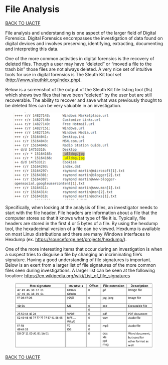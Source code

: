 # File Analysis
[BACK TO UACTF](/UACTF)<br>

File analysis and understanding is one aspect of the larger field of Digital Forensics. Digital Forensics encompasses the investigation of data found on digital devices and involves preserving, identifying, extracting, documenting and interpreting this data. <br>

One of the more common activities in digital forensics is the recovery of deleted files. Though a user may have “deleted” or “moved a file to the trash bin” those files are not always deleted. A very nice set of intuitive tools for use in digital forensics is The Sleuth Kit tool set (http://www.sleuthkit.org/index.php). <br>

Below is a screenshot of the output of the Sleuth Kit file listing tool (fls) which shows two files that have been “deleted” by the user but are still recoverable. The ability to recover and save what was previously thought to be deleted files can be very valuable in an investigation. <br>

<p align="center">
<img width="450px" src="/00_Archive/images/fileanalysis.png" alt="FileAnalysis"/>
</p>

Specifically, when looking at the analysis of files, an investigator needs to start with the file header. File headers are information about a file that the computer stores so that it knows what type of file it is. Typically, file headers are stored in the first 4 or 5 bytes of a file. By using the hexdump tool, the hexadecimal version of a file can be viewed. Hexdump is available on most Linux distributions and there are many Windows interfaces to Hexdump (ex. https://sourceforge.net/projects/hexdump/). <br>

One of the more interesting items that occur during an investigation is when a suspect tries to disguise a file by changing an incriminating file’s signature. Having a good understanding of file signatures is important. Below is an exert from a larger list of file signatures of the more common files seen during investigations. A larger list can be seen at the following location: https://en.wikipedia.org/wiki/List_of_file_signatures <br>

<p align="center">
<img width="450px" src="00_Archive/images/filesignatures.png" alt="FileSignatures"/>
</p>

[BACK TO UACTF](/UACTF)<br>